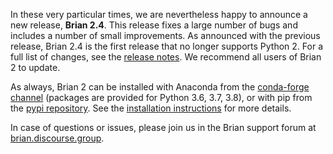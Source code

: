 <!--
.. title: New release: Brian 2.4
.. slug: brian-24
.. date: 2020-09-07 9:15:00 UTC
.. category: news
.. tags: Release,Development
.. type: text
-->

In these very particular times, we are nevertheless happy to announce a new release, **Brian 2.4**. This release fixes a large number of bugs and includes a number of small improvements. As announced with the previous release, Brian 2.4 is the first release that no longer supports Python 2. For a full list of changes, see the [release notes](http://brian2.readthedocs.io/en/2.4/introduction/release_notes.html). We recommend all users of Brian 2 to update.

As always, Brian 2 can be installed with Anaconda from the [conda-forge channel](https://anaconda.org/conda-forge/brian2) (packages are provided for Python 3.6, 3.7, 3.8), or with pip from the [pypi repository](https://pypi.org/project/Brian2/). See the [installation instructions](/install) for more details.

In case of questions or issues, please join us in the Brian support forum at [brian.discourse.group](https://brian.discourse.group).



